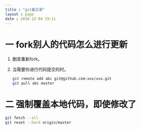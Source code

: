 ```yaml
---
title : "git备忘录"
layout : page
date : 2018-12-04 19:11
---
```




# 一 fork别人的代码怎么进行更新

1. 删库重新fork。

2. 当需要你进行代码提交的时。

   ```bash
   git remote add abc git@github.com:xxx/xxx.git
   git pull abc master
   ```

   

# 二 强制覆盖本地代码，即使修改了

```bash
git fetch --all
git reset --hard origin/master
```

